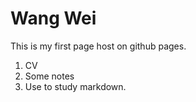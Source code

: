 # Wang Wei
This is my first page host on github pages.<br />
1. CV
2. Some notes
3. Use to study markdown.